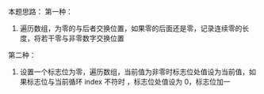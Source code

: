 本题思路：
第一种：

1. 遍历数组，为零的与后者交换位置，如果零的后面还是零，记录连续零的长度，将若干零与非零数字交换位置

第二种：

1. 设置一个标志位为零，遍历数组，当前值为非零时标志位处值设为当前值，如果标志位与当前循环 index 不符时
   ，标志位处值设为 0，标志位加一
